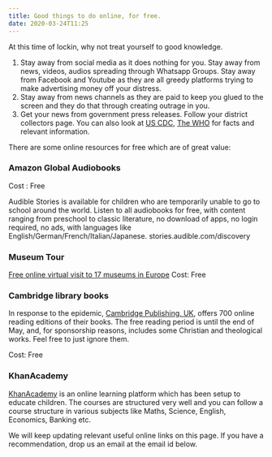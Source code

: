 ```yaml
---
title: Good things to do online, for free.
date: 2020-03-24T11:25
---
```


At this time of lockin, why not treat yourself to good knowledge.

1. Stay away from social media as it does nothing for you. Stay away from news, videos, audios spreading through Whatsapp Groups. Stay away from Facebook and Youtube as they are all greedy platforms trying to make advertising money off your distress.
2. Stay away from news channels as they are paid to keep you glued to the screen and they do that through creating outrage in you.
3. Get your news from government press releases. Follow your district collectors page. You can also look at [US CDC](https://cdc.gov), [The WHO](https://who.int) for facts and relevant information.

There are some online resources for free which are of great value:

### Amazon Global Audiobooks

Cost : Free

Audible Stories is available for children who are temporarily unable to go to school around the world.  Listen to all audiobooks for free, with content ranging from preschool to classic literature, no download of apps, no login required, no ads, with languages like English/German/French/Italian/Japanese. 
stories.audible.com/discovery

### Museum Tour

[Free online virtual visit to 17 museums in Europe](https://www.demotivateur.fr/article/visiter-des-musees-sans-bouger-de-son-canape-le-plan-parfait-pendant-la-quarantaine-19057)
Cost: Free

### Cambridge library books

In response to the epidemic, [Cambridge Publishing, UK](https://www.cambridge.org/core/what-we-publish/textbooks#), offers 700 online reading editions of their books. The free reading period is until the end of May, and, for sponsorship reasons, includes some Christian and theological works. Feel free to just ignore them.

Cost: Free


### KhanAcademy

[KhanAcademy](https://khanacademy.org) is an online learning platform which has been setup to educate children. The courses are structured very well and you can follow a course structure in various subjects like Maths, Science, English, Economics, Banking etc.

We will keep updating relevant useful online links on this page. If you have a recommendation, drop us an email at the email id below.
